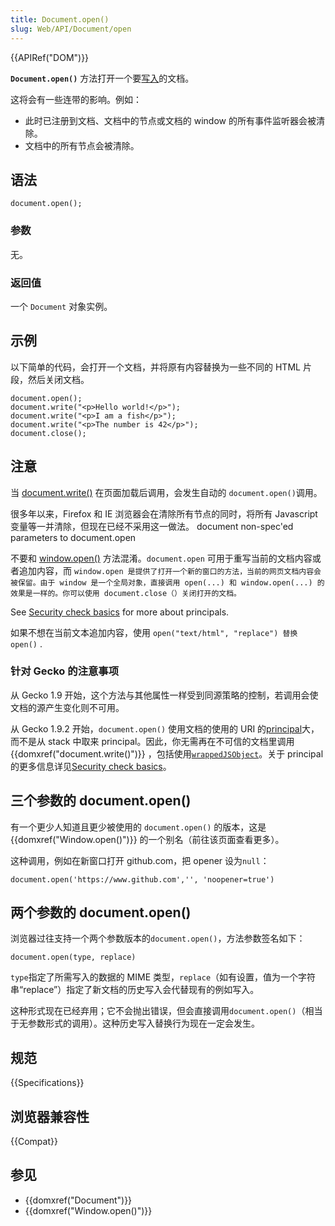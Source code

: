 ```yaml
---
title: Document.open()
slug: Web/API/Document/open
---
```


{{APIRef("DOM")}}

**`Document.open()`** 方法打开一个要[写入](/zh-CN/docs/Web/API/Document/write)的文档。

这将会有一些连带的影响。例如：

- 此时已注册到文档、文档中的节点或文档的 window 的所有事件监听器会被清除。
- 文档中的所有节点会被清除。

## 语法

```plain
document.open();
```

### 参数

无。

### 返回值

一个 `Document` 对象实例。

## 示例

以下简单的代码，会打开一个文档，并将原有内容替换为一些不同的 HTML 片段，然后关闭文档。

```plain
document.open();
document.write("<p>Hello world!</p>");
document.write("<p>I am a fish</p>");
document.write("<p>The number is 42</p>");
document.close();
```

## 注意

当 [document.write()](/zh-CN/DOM/document.write) 在页面加载后调用，会发生自动的 `document.open()`调用。

很多年以来，Firefox 和 IE 浏览器会在清除所有节点的同时，将所有 Javascript 变量等一并清除，但现在已经不采用这一做法。
document non-spec'ed parameters to document.open

不要和 [window.open()](/zh-CN/DOM/window.open) 方法混淆。`document.open` 可用于重写当前的文档内容或者追加内容，而 `window.open 是提供了打开一个新的窗口的方法，当前的网页文档内容会被保留。由于 window 是一个全局对象，直接调用 open(...) 和 window.open(...) 的效果是一样的。你可以使用 document.close（）关闭打开的文档。`

See [Security check basics](/zh-CN/Security_check_basics) for more about principals.

如果不想在当前文本追加内容，使用 `open("text/html", "replace") 替换` `open()` .

### 针对 Gecko 的注意事项

从 Gecko 1.9 开始，这个方法与其他属性一样受到同源策略的控制，若调用会使文档的源产生变化则不可用。

从 Gecko 1.9.2 开始，`document.open()` 使用文档的使用的 URI 的[principal](/zh-CN/docs/Security_check_basics)大，而不是从 stack 中取来 principal。因此，你无需再在不可信的文档里调用 {{domxref("document.write()")}} ，包括使用[`wrappedJSObject`](/zh-CN/wrappedJSObject)。关于 principal 的更多信息详见[Security check basics](/zh-CN/Security_check_basics)。

## 三个参数的 document.open()

有一个更少人知道且更少被使用的 `document.open()` 的版本，这是{{domxref("Window.open()")}} 的一个别名（前往该页面查看更多）。

这种调用，例如在新窗口打开 github.com，把 opener 设为`null`：

```plain
document.open('https://www.github.com','', 'noopener=true')
```

## 两个参数的 document.open()

浏览器过往支持一个两个参数版本的`document.open()`，方法参数签名如下：

```plain
document.open(type, replace)
```

`type`指定了所需写入的数据的 MIME 类型，`replace`（如有设置，值为一个字符串“replace”）指定了新文档的历史写入会代替现有的例如写入。

这种形式现在已经弃用；它不会抛出错误，但会直接调用`document.open()`（相当于无参数形式的调用）。这种历史写入替换行为现在一定会发生。

## 规范

{{Specifications}}

## 浏览器兼容性

{{Compat}}

## 参见

- {{domxref("Document")}}
- {{domxref("Window.open()")}}
